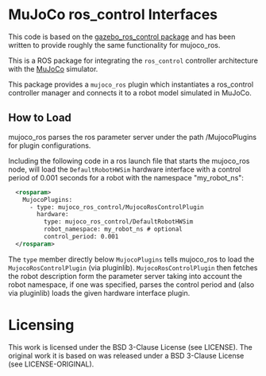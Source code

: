 # MuJoCo ros_control Interfaces

This code is based on the [gazebo_ros_control package](https://github.com/ros-simulation/gazebo_ros_pkgs/tree/noetic-devel/gazebo_ros_control) and has been written to provide roughly the same functionality for mujoco_ros.

This is a ROS package for integrating the `ros_control` controller architecture
with the [MuJoCo](https://mujoco.org/) simulator.

This package provides a `mujoco_ros` plugin which instantiates a ros_control
controller manager and connects it to a robot model simulated in MuJoCo.

## How to Load
mujoco_ros parses the ros parameter server under the path /MujocoPlugins for plugin configurations.

Including the following code in a ros launch file that starts the mujoco_ros node, will load the `DefaultRobotHWSim` hardware interface with a control period of 0.001 seconds for a robot with the namespace "my_robot_ns":

```xml
  <rosparam>
    MujocoPlugins:
      - type: mujoco_ros_control/MujocoRosControlPlugin
        hardware:
          type: mujoco_ros_control/DefaultRobotHWSim
          robot_namespace: my_robot_ns # optional
          control_period: 0.001
  </rosparam>
```

The `type` member directly below `MujocoPlugins` tells mujoco_ros to load the `MujocoRosControlPlugin` (via pluginlib). `MujocoRosControlPlugin` then fetches the robot description form the parameter server taking into account the robot namespace, if one was specified, parses the control period and (also via pluginlib) loads the given hardware interface plugin.


# Licensing

This work is licensed under the BSD 3-Clause License (see LICENSE).
The original work it is based on was released under a BSD 3-Clause License (see LICENSE-ORIGINAL).
